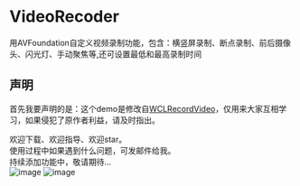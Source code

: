 # VideoRecoder

用AVFoundation自定义视频录制功能，包含：横竖屏录制、断点录制、前后摄像头、闪光灯、手动聚焦等,还可设置最低和最高录制时间

## 声明

首先我要声明的是：这个demo是修改自[WCLRecordVideo](https://github.com/631106979/WCLRecordVideo)，仅用来大家互相学习，如果侵犯了原作者利益，请及时指出。

欢迎下载、欢迎指导、欢迎star。</br>
使用过程中如果遇到什么问题，可发邮件给我。</br>
持续添加功能中，敬请期待...</br>
![image](https://github.com/haolizi/VideoRecord/blob/master/pause.jpg)
![image](https://github.com/haolizi/VideoRecord/blob/master/star.jpg)



